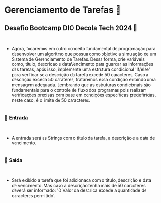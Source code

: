 # Gerenciamento de Tarefas 📝

## Desafio Bootcamp DIO Decola Tech 2024 🚀 
</br>  

- Agora, focaremos em outro conceito fundamental de programação para desenvolver um algoritmo que possua como objetivo a simulação de um Sistema de Gerenciamento de Tarefas. Dessa forma, crie variáveis como, titulo, descricao e dataVencimento para guardar as informações das tarefas, após isso, implemente uma estrutura condicional 'if/else' para verificar se a descrição da tarefa excede 50 caracteres. Caso a descrição exceda 50 carateres, trataremos essa condição exibindo uma mensagem adequada. Lembrando que as estruturas condicionais são fundamentais para o controle de fluxo dos programas pois realizam verificações precisas com base em condições específicas predefinidas, neste caso, é o limite de 50 caracteres.
#
### 📌 Entrada
</br>  

- A entrada será as Strings com o titulo da tarefa, a descrição e a data de vencimento.
#
### 📌 Saída
</br>

- Será exibido a tarefa que foi adicionada com o título, descrição e data de vencimento. Mas caso a descrição tenha mais de 50 caracteres deverá ser informado: 'O Valor da descrica excede a quantidade de caracteres permitido'.
#
